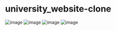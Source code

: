 # university_website-clone
![image](https://user-images.githubusercontent.com/114800813/236637458-1df2b995-a970-4381-8eeb-4e814de08d88.png)
![image](https://user-images.githubusercontent.com/114800813/236637484-c9753687-771b-4a58-bf77-a31977cf454e.png)
![image](https://user-images.githubusercontent.com/114800813/236637513-03c53997-d431-41fa-87c0-f30b24f635c5.png)
![image](https://user-images.githubusercontent.com/114800813/236637549-fed4e193-001c-4393-afc0-70f3008b41f1.png)


